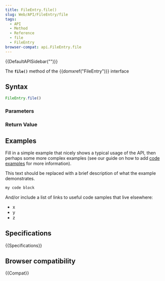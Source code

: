 ```yaml
---
title: FileEntry.file()
slug: Web/API/FileEntry/file
tags:
  - API
  - Method
  - Reference
  - file
  - FileEntry
browser-compat: api.FileEntry.file
---
```

{{DefaultAPISidebar("")}}

The **`file()`** method of the {{domxref("FileEntry")}} interface 

## Syntax

```js
FileEntry.file()
```

### Parameters



### Return Value



## Examples

Fill in a simple example that nicely shows a typical usage of the API, then perhaps some more complex examples (see our guide on how to add [code examples](/en-US/docs/MDN/Contribute/Structures/Code_examples) for more information).

This text should be replaced with a brief description of what the example demonstrates.

```js
my code block
```

And/or include a list of links to useful code samples that live elsewhere:

*   x
*   y
*   z

## Specifications

{{Specifications}}

## Browser compatibility

{{Compat}}

